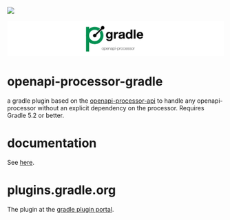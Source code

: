 [![][badge-ci]][workflow-ci]

![openapi-processor-gradle logo](images/openapi-processor-gradle@1280x200.png)


# openapi-processor-gradle 

a gradle plugin based on the [openapi-processor-api][oap-api] to handle any openapi-processor without an explicit dependency on the processor. Requires Gradle 5.2 or better.

# documentation

See [here][oap-docs].

# plugins.gradle.org

The plugin at the [gradle plugin portal][oap-plugin].
  

[badge-license]: https://img.shields.io/badge/License-Apache%202.0-blue.svg?labelColor=313A42
[badge-ci]: https://github.com/openapi-processor/openapi-processor-gradle/workflows/build/badge.svg
[workflow-ci]: https://github.com/openapi-processor/openapi-processor-gradle/actions?query=workflow%3Abuild

[oap-api]: https://github.com/openapi-processor/openapi-processor-api
[oap-docs]: https://docs.openapiprocessor.io/gradle
[oap-license]: https://github.com/openapi-processor/openapi-processor-gradle/blob/master/LICENSE
[oap-plugin]: https://plugins.gradle.org/plugin/io.openapiprocessor.openapi-processor
